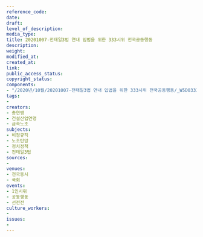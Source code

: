 ```yaml
---
reference_code: 
date: 
draft: 
level_of_description: 
media_type: 
title: 20201007-전태일3법 연내 입법을 위한 333시위 전국공동행동
description: 
weight: 
modified_at: 
created_at: 
link: 
public_access_status: 
copyright_status: 
components:
- "/2020년/10월/20201007-전태일3법 연내 입법을 위한 333시위 전국공동행동/_W5D0333.jpg"
tags:
- 
creators:
- 총연맹
- 건설산업연맹
- 금속노조
subjects:
- 비정규직
- 노조탄압
- 정치정책
- 전태일3법
sources:
- 
venues:
- 전국동시
- 국회
events:
- 1인시위
- 공동행동
- 선전전
culture_workers:
- 
issues:
- 
---
```

